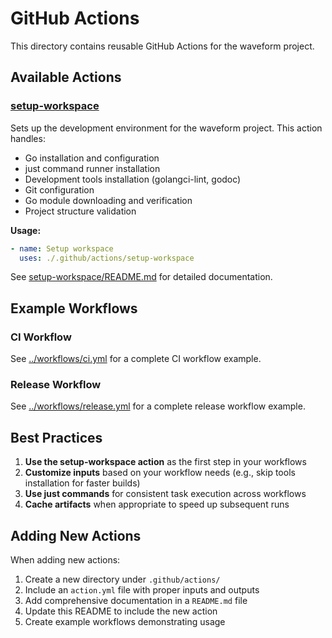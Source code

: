 # GitHub Actions

This directory contains reusable GitHub Actions for the waveform project.

## Available Actions

### [setup-workspace](./setup-workspace/)

Sets up the development environment for the waveform project. This action handles:

- Go installation and configuration
- just command runner installation
- Development tools installation (golangci-lint, godoc)
- Git configuration
- Go module downloading and verification
- Project structure validation

**Usage:**
```yaml
- name: Setup workspace
  uses: ./.github/actions/setup-workspace
```

See [setup-workspace/README.md](./setup-workspace/README.md) for detailed documentation.

## Example Workflows

### CI Workflow
See [../workflows/ci.yml](../workflows/ci.yml) for a complete CI workflow example.

### Release Workflow
See [../workflows/release.yml](../workflows/release.yml) for a complete release workflow example.

## Best Practices

1. **Use the setup-workspace action** as the first step in your workflows
2. **Customize inputs** based on your workflow needs (e.g., skip tools installation for faster builds)
3. **Use just commands** for consistent task execution across workflows
4. **Cache artifacts** when appropriate to speed up subsequent runs

## Adding New Actions

When adding new actions:

1. Create a new directory under `.github/actions/`
2. Include an `action.yml` file with proper inputs and outputs
3. Add comprehensive documentation in a `README.md` file
4. Update this README to include the new action
5. Create example workflows demonstrating usage
